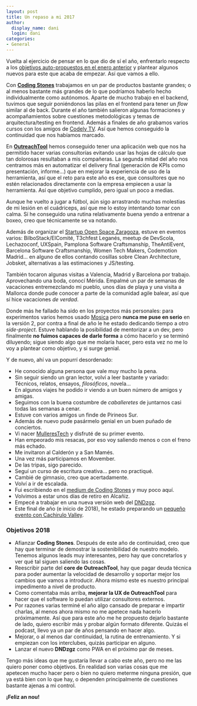 ```yaml
---
layout: post
title: Un repaso a mi 2017
author:
  display_name: dani
  login: dani
categories:
- General
---
```

Vuelta al ejercicio de pensar en lo que dio de sí el año, enfrentarlo respecto a los [objetivos auto-propuestos en el enero anterior](http://www.danilat.com/weblog/2017/01/06/un-repaso-a-mi-2016) y plantear algunos nuevos para este que acaba de empezar. Así que vamos a ello.

Con [**Coding Stones**](http://codingstones.com/) trabajamos en un par de productos bastante grandes; o al menos bastante más grandes de lo que podríamos haberlo hecho individualmente como autónomos. Aparte de mucho trabajo en el backend, tuvimos que seguir poniéndonos las pilas en el frontend para tener un *flow* similar al de back. Durante el año también salieron algunas formaciones y acompañamientos sobre cuestiones metodológicas y temas de arquitectura/testing en frontend. Además a finales de año grabamos varios cursos con los amigos de [Codely TV](https://pro.codely.tv/). Así que hemos conseguido la continuidad que nos habíamos marcado.

En [**OutreachTool**](https://www.outreachtool.com/) hemos conseguido tener una aplicación web que nos ha permitido hacer varias consultorías evitando usar las hojas de cálculo que tan dolorosas resultaban a mis compañeras. La segunda mitad del año nos centramos más en automatizar el delivery final (generación de KPIs como presentación, informe...) que en mejorar la experiencia de uso de la herramienta, así que el reto para este año es ese, que consultores que no estén relacionados directamente con la empresa empiecen a usar la herramienta. Así que objetivo cumplido, pero igual un poco a medias.

Aunque he vuelto a jugar a fútbol, aún sigo arrastrando muchas molestias de mi lesión en el cuádriceps, así que me lo estoy intentando tomar con calma. Sí he conseguido una rutina relativamente buena yendo a entrenar a boxeo, creo que técnicamente se va notando.

Además de organizar el [Startup Open Space Zaragoza](http://sosz17.cachirulovalley.com/), estuve en eventos varios: BilboStack/ElComité, T3chfest Leganés, meetup de DevScola, Lechazoconf, UXSpain, Pamplona Software Craftsmanship, TheAntiEvent, Barcelona Software Craftsmanship, Women Tech Makers, Codemotion Madrid... en alguno de ellos contando cosillas sobre Clean Architecture, Jobsket, alternativas a las estimaciones y JS/testing.

También tocaron algunas visitas a Valencia, Madrid y Barcelona por trabajo. Aprovechando una boda, conocí Mérida. Empalmé un par de semanas de vacaciones entremezclando mi pueblo, unos días de playa y una visita a Mallorca donde pude conocer a parte de la comunidad agile balear, así que sí hice vacaciones *de verdad*.

Donde más he fallado ha sido en los proyectos más personales: para experimentos varios hemos usado [Mosica](http://www.mosica.es/) pero **nunca me puse en serio** en la versión 2, por contra a final de año le he estado dedicando tiempo a otro *side-project*. Estuve hablando la posibilidad de mentorizar a un dev, pero finalmente **no fuimos capaces de darle forma** a cómo hacerlo y se terminó diluyendo; sigue siendo algo que me molaría hacer, pero esta vez no me lo voy a plantear como objetivo, y si surge genial.

Y de nuevo, ahí va un popurrí desordenado:

- He conocido alguna persona que vale muy mucho la pena.
- Sin seguir siendo un gran lector, volví a leer bastante y variado: Técnicos, relatos, ensayos, *filosóficos*, novela...
- En algunos viajes he podido ir viendo a un buen número de amigos y amigas.
- Seguimos con la buena costumbre de *caballeretes* de juntarnos casi todas las semanas a cenar.
- Estuve con varios amigos un finde de Pirineos Sur.
- Además de nuevo pude pasármelo genial en un buen puñado de conciertos.
- Vi nacer [MulleresTech](http://www.cachirulovalley.com/2017/05/20/quedada-mulleres-tech.html) y disfruté de su primer evento.
- Han empeorado mis resacas, por eso voy saliendo menos o con el freno más echado.
- Me invitaron al Calderón y a San Mamés.
- Una vez más participamos en Movember.
- De las tripas, sigo parecido.
- Seguí un curso de escritura creativa... pero no practiqué.
- Cambié de gimnasio, creo que acertadamente.
- Volví a ir de escalada.
- Fui escribiendo en el [medium de Coding Stones](https://medium.com/coding-stones) y muy poco aquí.
- Volvimos a estar unos días de retiro en Alcañiz.
- Empecé a trabajar en una nueva versión web del [DNDzgz](http://www.dndzgz.com/).
- Este final de año (e inicio de 2018), he estado preparando un [pequeño evento con Cachirulo Valley](http://www.cachirulovalley.com/2018/01/03/cachirulo-tech-talks.html).

### Objetivos 2018

- Afianzar **Coding Stones**. Después de este año de continuidad, creo que hay que terminar de demostrar la sostenibilidad de nuestro modelo. Tenemos algunos leads muy interesantes, pero hay que concretarlos y ver qué tal siguen saliendo las cosas.
- Reescribir parte del **core de OutreachTool**, hay que pagar deuda técnica para poder aumentar la velocidad de desarrollo y soportar mejor los cambios que vamos a introducir. Ahora mismo este es nuestro principal impedimento a nivel de producto.
- Como comentaba más arriba, **mejorar la UX de OutreachTool** para hacer que el software lo puedan utilizar consultores externos.
- Por razones varias terminé el año algo cansado de preparar e impartir charlas, al menos ahora mismo no me apetece nada hacerlo próximamente. Así que para este año me he propuesto dejarlo bastante de lado, quiero escribir más y probar algún formato diferente. Quizás el podcast, llevo ya un par de años pensando en hacer algo.
- Mejorar, o al menos dar continuidad, la rutina de entrenamiento. Y si empiezan con los interclubes, quizás participar en alguno.
- Lanzar el nuevo **DNDzgz** como PWA en el próximo par de meses.

Tengo más ideas que me gustaría llevar a cabo este año, pero no me las quiero poner como objetivos. En realidad son varias cosas que me apetecen mucho hacer pero o bien no quiero meterme ninguna presión, que ya está bien con lo que hay, o dependen principalmente de cuestiones bastante ajenas a mi control.

**¡Feliz an nou!**
